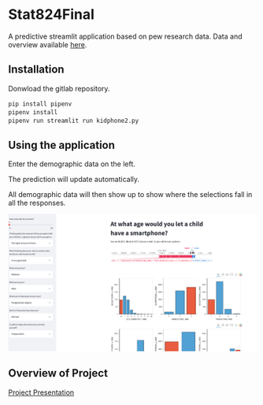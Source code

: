 # Stat824Final
A predictive streamlit application based on pew research data. Data and overview available [here](https://www.pewresearch.org/internet/2020/07/28/parenting-children-in-the-age-of-screens/).

## Installation 
Donwload the gitlab repository.

```python 
pip install pipenv
pipenv install
pipenv run streamlit run kidphone2.py
```

## Using the application
Enter the demographic data on the left.

The prediction will update automatically.

All demographic data will then show up to show where the selections fall in all the responses. 

![kidphone application](./screenshots/Kidphone_App.png)

## Overview of Project
[Project Presentation](https://mediahub.ku.edu/media/t/1_hrmg2e32)
